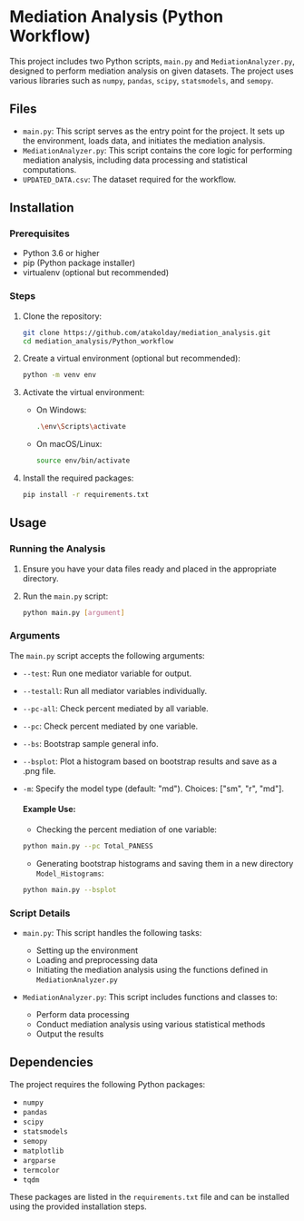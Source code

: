 
# Mediation Analysis (Python Workflow)

This project includes two Python scripts, `main.py` and `MediationAnalyzer.py`, designed to perform mediation analysis on given datasets. The project uses various libraries such as `numpy`, `pandas`, `scipy`, `statsmodels`, and `semopy`.

## Files

- `main.py`: This script serves as the entry point for the project. It sets up the environment, loads data, and initiates the mediation analysis.
- `MediationAnalyzer.py`: This script contains the core logic for performing mediation analysis, including data processing and statistical computations.
- `UPDATED_DATA.csv`: The dataset required for the workflow.

## Installation

### Prerequisites

- Python 3.6 or higher
- pip (Python package installer)
- virtualenv (optional but recommended)

### Steps

1. Clone the repository:

   ```bash
   git clone https://github.com/atakolday/mediation_analysis.git
   cd mediation_analysis/Python_workflow
   ```

2. Create a virtual environment (optional but recommended):

   ```bash
   python -m venv env
   ```

3. Activate the virtual environment:

   - On Windows:

     ```bash
     .\env\Scripts\activate
     ```

   - On macOS/Linux:

     ```bash
     source env/bin/activate
     ```

4. Install the required packages:

   ```bash
   pip install -r requirements.txt
   ```

## Usage

### Running the Analysis

1. Ensure you have your data files ready and placed in the appropriate directory.
2. Run the `main.py` script:

   ```bash
   python main.py [argument]
   ```

### Arguments

The `main.py` script accepts the following arguments:

- `--test`: Run one mediator variable for output.
- `--testall`: Run all mediator variables individually.
- `--pc-all`: Check percent mediated by all variable.
- `--pc`: Check percent mediated by one variable.
- `--bs`: Bootstrap sample general info.
- `--bsplot`: Plot a histogram based on bootstrap results and save as a .png file.
- `-m`: Specify the model type (default: "md"). Choices: ["sm", "r", "md"].

   #### Example Use:
   - Checking the percent mediation of one variable:
   ```bash
   python main.py --pc Total_PANESS
   ```

   - Generating bootstrap histograms and saving them in a new directory `Model_Histograms`:
   ```bash
   python main.py --bsplot
   ```

### Script Details

- `main.py`: This script handles the following tasks:
  - Setting up the environment
  - Loading and preprocessing data
  - Initiating the mediation analysis using the functions defined in `MediationAnalyzer.py`

- `MediationAnalyzer.py`: This script includes functions and classes to:
  - Perform data processing
  - Conduct mediation analysis using various statistical methods
  - Output the results

## Dependencies

The project requires the following Python packages:

- `numpy`
- `pandas`
- `scipy`
- `statsmodels`
- `semopy`
- `matplotlib`
- `argparse`
- `termcolor`
- `tqdm`

These packages are listed in the `requirements.txt` file and can be installed using the provided installation steps.
